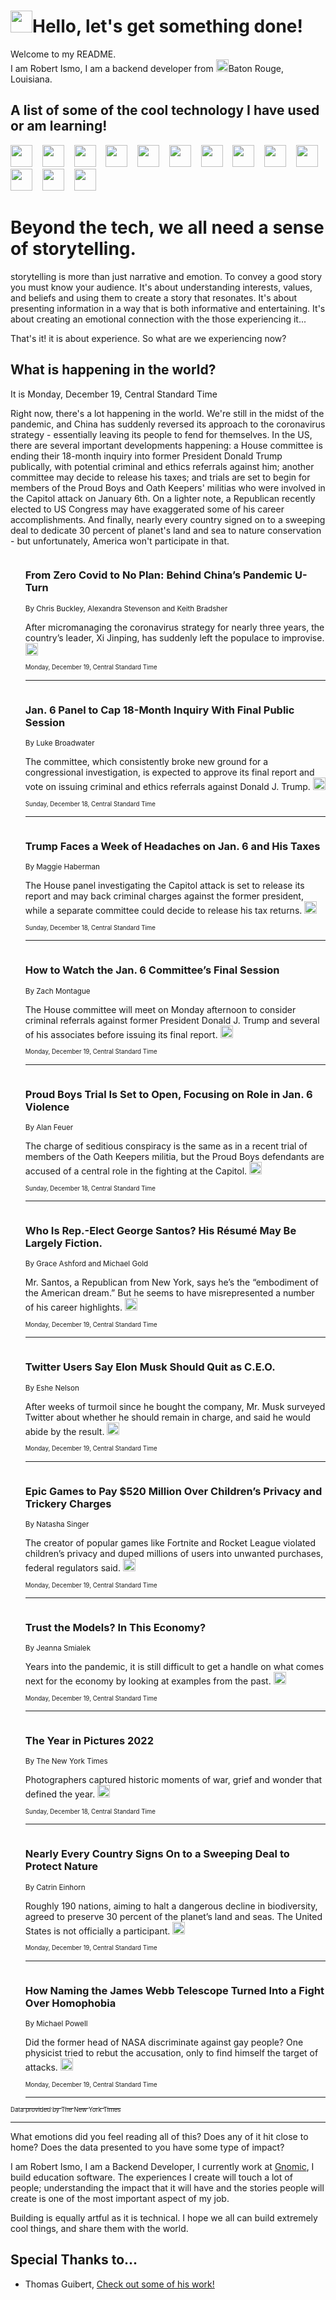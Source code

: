 <h1><img src="https://emojis.slackmojis.com/emojis/images/1643514375/3493/hot-coffee.gif?1643514375" width="35"/>Hello, let's get something done!</h1>

<p>Welcome to my README.<br/>
I am Robert Ismo, I am a backend developer from <img src="https://emojis.slackmojis.com/emojis/images/1638395689/50435/moulin_rouge.png?1638395689" width="20"/>Baton Rouge, Louisiana.</p>
<h2>A list of some of the cool technology I have used or am learning!</h2>
<p>
<img src="https://emojis.slackmojis.com/emojis/images/1643516091/21142/meow_bongotap.gif?1643516091" width="35" alt="">
<img src="https://img.shields.io/badge/Favorite%20Frontend%20Framework-SvelteKit-f83903" alt="">
<img src="https://img.shields.io/badge/Second%20Favorite-Vue-40b581" alt="">
<img src="https://img.shields.io/badge/Most%20Used%20Runtime-Nodejs-78b061" alt="">
<img src="https://emojis.slackmojis.com/emojis/images/1643517416/34482/fire.gif?1643517416" width="35" alt="">
<img src="https://img.shields.io/badge/Javascript%20But%20Better-Typescript-0078ca" alt="">
<img src="https://img.shields.io/badge/Favorite%20Language-Elixir-3e244d" alt="">
<img src="https://img.shields.io/badge/Containerize%20Everything-Docker-6ac9ef" alt="">
<img src="https://emojis.slackmojis.com/emojis/images/1643514596/5999/meow_party.gif?1643514596" width="35" alt="">
<img src="https://img.shields.io/badge/API%20Love%20Language-Graphql-de32a5" alt="">
<img src="https://img.shields.io/badge/Our%20Favorite%20Version%20Controller-Git-e94f33" alt="">
<img src="https://img.shields.io/badge/Favorite%20Database-Redis-d42d1d" alt="">
<img src="https://emojis.slackmojis.com/emojis/images/1643514559/5584/deployparrot.gif?1643514559" width="35" alt="">
<img src="https://img.shields.io/badge/Container%20Interstate-RabbitMQ-f66200" alt="">
<img src="https://img.shields.io/badge/Gotta%20Learn-Kubernetes-316adf" alt="">
<img src="https://img.shields.io/badge/Really%20Mature%20Now-WASM-654fef" alt="">
<img src="https://emojis.slackmojis.com/emojis/images/1666642497/61942/dance_vibe.gif?1666642497" width="35" alt="">
<img src="https://img.shields.io/badge/For%20My%20M1-ARM64-657d96" alt="">
<img src="https://img.shields.io/badge/Loving%20This%20So%20Much-TailwindCSS-17bcb5" alt="">
<img src="https://img.shields.io/badge/Cool%20Build%20Tool-Vite-f9cb24" alt="">
<img src="https://emojis.slackmojis.com/emojis/images/1669231376/62819/working-on-it.gif?1669231376" width="35" alt="">
<img src="https://img.shields.io/badge/Fun%20and%20Easy%20Database-MongoDB-5f8c49" alt="">
<img src="https://img.shields.io/badge/JS%20Life%20Support-NPM-c73737" alt="">
<img src="https://img.shields.io/badge/I%20Liked%20It-DynamoDB-0073b9" alt="">
<img src="https://emojis.slackmojis.com/emojis/images/1643514045/46/question.gif?1643514045" width="35" alt="">
<img src="https://img.shields.io/badge/cool-React-60d6f9" alt="">
<img src="https://img.shields.io/badge/Future%20Big%20Project-Lambda-f37e00" alt="">
<img src="https://img.shields.io/badge/NPM%20But%20Better-PNPM-f1aa07" alt="">
<img src="https://emojis.slackmojis.com/emojis/images/1643514943/9662/fbwow.gif?1643514943" width="35" alt="">
<img src="https://img.shields.io/badge/First%20Language-C-662079" alt="">
<img src="https://img.shields.io/badge/Where%20I%20Deploy%20Frontend-Vercel-000000" alt="">
<img src="https://img.shields.io/badge/Who%20Does%20not%20Want%20an%20App-Swift-f9492a" alt="">
<img src="https://emojis.slackmojis.com/emojis/images/1643514058/151/javascript.png?1643514058" width="35" alt="">
<img src="https://img.shields.io/badge/cool-Python-fbd542" alt="">
<img src="https://img.shields.io/badge/Favorite%20Something-Stripe-656cdc" alt="">
<img src="https://img.shields.io/badge/Of%20Course-HTML5-ed6327" alt="">
<img src="https://emojis.slackmojis.com/emojis/images/1660415405/60731/bomb.gif?1660415405" width="35" alt="">
<img src="https://img.shields.io/badge/hate-CSS-2964ec" alt="">
<img src="https://img.shields.io/badge/Learning-CircleCI-141215" alt="">
<img src="https://img.shields.io/badge/Learning-Rust-fbbb3b" alt="">
<img src="https://emojis.slackmojis.com/emojis/images/1660415397/60712/writing-hand.gif?1660415397" width="35" alt="">
<img src="https://img.shields.io/badge/Dev%20Browser%20of%20Choice-Firefox-cc4e26" alt="">
<img src="https://img.shields.io/badge/Recoverying%20From%20Windows-UNIX-1781e3" alt="">
<img src="https://img.shields.io/badge/LOVE-LogSeq-90c1c2" alt="">
<img src="https://emojis.slackmojis.com/emojis/images/1643514066/223/kirby.gif?1643514066" width="35" alt="">
<img src="https://img.shields.io/badge/Daily%20Driver-MacOS-e6e6e8" alt="">
<img src="https://img.shields.io/badge/Git%20Server-Github-000000" alt="">
<img src="https://img.shields.io/badge/enjoyable-EC2-f17428" alt="">
<img src="https://emojis.slackmojis.com/emojis/images/1643514239/2069/excited.gif?1643514239" width="35" alt="">
</p>
<h1>Beyond the tech, we all need a sense of storytelling.</h1>
<p>storytelling is more than just narrative and emotion. To convey a good story you must know your audience. It's about understanding interests, values, and beliefs and using them to create a story that resonates. It's about presenting information in a way that is both informative and entertaining. It's about creating an emotional connection with the those experiencing it...</p>
<p>That's it! it is about experience. So what are we experiencing now?</p>
<h2>What is happening in the world?</h2>
<p>It is Monday, December 19, Central Standard Time</p>
<p>
Right now, there&#39;s a lot happening in the world. We&#39;re still in the midst of the pandemic, and China has suddenly reversed its approach to the coronavirus strategy - essentially leaving its people to fend for themselves. In the US, there are several important developments happening: a House committee is ending their 18-month inquiry into former President Donald Trump publically, with potential criminal and ethics referrals against him; another committee may decide to release his taxes; and trials are set to begin for members of the Proud Boys and Oath Keepers&#39; militias who were involved in the Capitol attack on January 6th. On a lighter note, a Republican recently elected to US Congress may have exaggerated some of his career accomplishments. And finally, nearly every country signed on to a sweeping deal to dedicate 30 percent of planet&#39;s land and sea to nature conservation - but unfortunately, America won&#39;t participate in that.</p>
<ol>
<img src="https://img.shields.io/badge/-world-blue" alt="">
<h3>From Zero Covid to No Plan: Behind China’s Pandemic U-Turn</h3>
<sub>By Chris Buckley, Alexandra Stevenson and Keith Bradsher</sub>
<p>After micromanaging the coronavirus strategy for nearly three years, the country’s leader, Xi Jinping, has suddenly left the populace to improvise.  <a href="https://nyti.ms/3v47EhT"><img src="https://developer.nytimes.com/files/poweredby_nytimes_30b.png?v=1583354208352" height="20"></a></p>
<sub><sub>Monday, December 19, Central Standard Time</sub></sub>
<hr/>
<img src="https://img.shields.io/badge/-us-blue" alt="">
<h3>Jan. 6 Panel to Cap 18-Month Inquiry With Final Public Session</h3>
<sub>By Luke Broadwater</sub>
<p>The committee, which consistently broke new ground for a congressional investigation, is expected to approve its final report and vote on issuing criminal and ethics referrals against Donald J. Trump.  <a href="https://nyti.ms/3W5fpzU"><img src="https://developer.nytimes.com/files/poweredby_nytimes_30b.png?v=1583354208352" height="20"></a></p>
<sub><sub>Sunday, December 18, Central Standard Time</sub></sub>
<hr/>
<img src="https://img.shields.io/badge/-us-blue" alt="">
<h3>Trump Faces a Week of Headaches on Jan. 6 and His Taxes</h3>
<sub>By Maggie Haberman</sub>
<p>The House panel investigating the Capitol attack is set to release its report and may back criminal charges against the former president, while a separate committee could decide to release his tax returns.  <a href="https://nyti.ms/3WoYQyE"><img src="https://developer.nytimes.com/files/poweredby_nytimes_30b.png?v=1583354208352" height="20"></a></p>
<sub><sub>Sunday, December 18, Central Standard Time</sub></sub>
<hr/>
<img src="https://img.shields.io/badge/-us-blue" alt="">
<h3>How to Watch the Jan. 6 Committee’s Final Session</h3>
<sub>By Zach Montague</sub>
<p>The House committee will meet on Monday afternoon to consider criminal referrals against former President Donald J. Trump and several of his associates before issuing its final report.  <a href="https://nyti.ms/3VdQskp"><img src="https://developer.nytimes.com/files/poweredby_nytimes_30b.png?v=1583354208352" height="20"></a></p>
<sub><sub>Monday, December 19, Central Standard Time</sub></sub>
<hr/>
<img src="https://img.shields.io/badge/-us-blue" alt="">
<h3>Proud Boys Trial Is Set to Open, Focusing on Role in Jan. 6 Violence</h3>
<sub>By Alan Feuer</sub>
<p>The charge of seditious conspiracy is the same as in a recent trial of members of the Oath Keepers militia, but the Proud Boys defendants are accused of a central role in the fighting at the Capitol.  <a href="https://nyti.ms/3HL1vyw"><img src="https://developer.nytimes.com/files/poweredby_nytimes_30b.png?v=1583354208352" height="20"></a></p>
<sub><sub>Sunday, December 18, Central Standard Time</sub></sub>
<hr/>
<img src="https://img.shields.io/badge/-nyregion-blue" alt="">
<h3>Who Is Rep.-Elect George Santos? His Résumé May Be Largely Fiction.</h3>
<sub>By Grace Ashford and Michael Gold</sub>
<p>Mr. Santos, a Republican from New York, says he’s the “embodiment of the American dream.” But he seems to have misrepresented a number of his career highlights.  <a href="https://nyti.ms/3Wsx7x7"><img src="https://developer.nytimes.com/files/poweredby_nytimes_30b.png?v=1583354208352" height="20"></a></p>
<sub><sub>Monday, December 19, Central Standard Time</sub></sub>
<hr/>
<img src="https://img.shields.io/badge/-business-blue" alt="">
<h3>Twitter Users Say Elon Musk Should Quit as C.E.O.</h3>
<sub>By Eshe Nelson</sub>
<p>After weeks of turmoil since he bought the company, Mr. Musk surveyed Twitter about whether he should remain in charge, and said he would abide by the result.  <a href="https://nyti.ms/3v4dO1v"><img src="https://developer.nytimes.com/files/poweredby_nytimes_30b.png?v=1583354208352" height="20"></a></p>
<sub><sub>Monday, December 19, Central Standard Time</sub></sub>
<hr/>
<img src="https://img.shields.io/badge/-business-blue" alt="">
<h3>Epic Games to Pay $520 Million Over Children’s Privacy and Trickery Charges</h3>
<sub>By Natasha Singer</sub>
<p>The creator of popular games like Fortnite and Rocket League violated children’s privacy and duped millions of users into unwanted purchases, federal regulators said.  <a href="https://nyti.ms/3WpofsF"><img src="https://developer.nytimes.com/files/poweredby_nytimes_30b.png?v=1583354208352" height="20"></a></p>
<sub><sub>Monday, December 19, Central Standard Time</sub></sub>
<hr/>
<img src="https://img.shields.io/badge/-business-blue" alt="">
<h3>Trust the Models? In This Economy?</h3>
<sub>By Jeanna Smialek</sub>
<p>Years into the pandemic, it is still difficult to get a handle on what comes next for the economy by looking at examples from the past.  <a href="https://nyti.ms/3V9wx6f"><img src="https://developer.nytimes.com/files/poweredby_nytimes_30b.png?v=1583354208352" height="20"></a></p>
<sub><sub>Monday, December 19, Central Standard Time</sub></sub>
<hr/>
<img src="https://img.shields.io/badge/-world-blue" alt="">
<h3>The Year in Pictures 2022</h3>
<sub>By The New York Times</sub>
<p>Photographers captured historic moments of war, grief and wonder that defined the year.  <a href="https://nyti.ms/3G30HE8"><img src="https://developer.nytimes.com/files/poweredby_nytimes_30b.png?v=1583354208352" height="20"></a></p>
<sub><sub>Sunday, December 18, Central Standard Time</sub></sub>
<hr/>
<img src="https://img.shields.io/badge/-climate-blue" alt="">
<h3>Nearly Every Country Signs On to a Sweeping Deal to Protect Nature</h3>
<sub>By Catrin Einhorn</sub>
<p>Roughly 190 nations, aiming to halt a dangerous decline in biodiversity, agreed to preserve 30 percent of the planet’s land and seas. The United States is not officially a participant.  <a href="https://nyti.ms/3FGYD2X"><img src="https://developer.nytimes.com/files/poweredby_nytimes_30b.png?v=1583354208352" height="20"></a></p>
<sub><sub>Monday, December 19, Central Standard Time</sub></sub>
<hr/>
<img src="https://img.shields.io/badge/-us-blue" alt="">
<h3>How Naming the James Webb Telescope Turned Into a Fight Over Homophobia</h3>
<sub>By Michael Powell</sub>
<p>Did the former head of NASA discriminate against gay people? One physicist tried to rebut the accusation, only to find himself the target of attacks.  <a href="https://nyti.ms/3Wsx7gB"><img src="https://developer.nytimes.com/files/poweredby_nytimes_30b.png?v=1583354208352" height="20"></a></p>
<sub><sub>Monday, December 19, Central Standard Time</sub></sub>
<hr/>
</ol>
<a href="https://developer.nytimes.com"><sub><sub>Data provided by The New York Times</sub></sub></a>
<hr/>
<p>What emotions did you feel reading all of this? Does any of it hit close to home? Does the data presented to you have some type of impact?</p>
<p>I am Robert Ismo, I am a Backend Developer, I currently work at <a href="https://gnomic.education/">Gnomic</a>, I build education software. The experiences I create will touch a lot of people; understanding the impact that it will have and the stories people will create is one of the most important aspect of my job.</p>
<p>Building is equally artful as it is technical. I hope we all can build extremely cool things, and share them with the world.</p>
<h2>Special Thanks to...</h2>
<ul>
<li>Thomas Guibert, <a href="https://github.com/thmsgbrt/thmsgbrt">Check out some of his work!</a></li>
</ul>